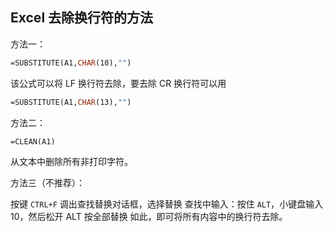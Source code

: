 ## Excel 去除换行符的方法

方法一：

 ```vb
=SUBSTITUTE(A1,CHAR(10),"")
 ```

该公式可以将 LF 换行符去除，要去除 CR 换行符可以用

 ```vb
=SUBSTITUTE(A1,CHAR(13),"")
 ```

方法二：

```vb
=CLEAN(A1)
```

从文本中删除所有非打印字符。

方法三（不推荐）：

按键 `CTRL+F` 调出查找替换对话框，选择替换 查找中输入：按住 `ALT`，小键盘输入 10，然后松开 ALT 按全部替换 如此，即可将所有内容中的换行符去除。
